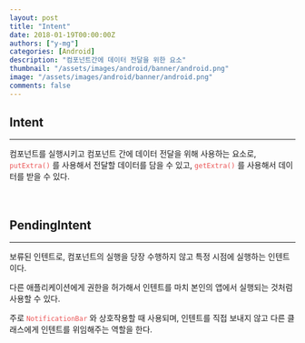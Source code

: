 ```yaml
---
layout: post
title: "Intent"
date: 2018-01-19T00:00:00Z
authors: ["y-mg"]
categories: [Android]
description: "컴포넌트간에 데이터 전달을 위한 요소"
thumbnail: "/assets/images/android/banner/android.png"
image: "/assets/images/android/banner/android.png"
comments: false
---
```


## Intent
***
컴포넌트를 실행시키고 컴포넌트 간에 데이터 전달을 위해 사용하는 요소로, <code style="color: #eb5657;">putExtra()</code> 를 사용해서 전달할 데이터를 담을 수 있고, <code style="color: #eb5657;">getExtra()</code> 를 사용해서 데이터를 받을 수 있다.
<br/>
<br/>
<br/>



## PendingIntent
***
보류된 인텐트로, 컴포넌트의 실행을 당장 수행하지 않고 특정 시점에 실행하는 인텐트이다.
<br/>

다른 애플리케이션에게 권한을 허가해서 인텐트를 마치 본인의 앱에서 실행되는 것처럼 사용할 수 있다.
<br/>

주로 <code style="color: #eb5657;">NotificationBar</code> 와 상호작용할 때 사용되며, 인텐트를 직접 보내지 않고 다른 클래스에게 인텐트를 위임해주는 역할을 한다.